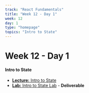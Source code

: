 ```yaml
---
track: "React Fundamentals"
title: "Week 12 - Day 1"
week: 12
day: 1
type: "homepage"
topics: "Intro to State"
---
```


# Week 12 - Day 1

#### Intro to State

- [**Lecture:** Intro to State](/react-fundamentals/week-12/day-1/lecture-materials/intro-to-state)
- [**Lab:** Intro to State Lab](/react-fundamentals/week-12/day-1/labs/intro-to-state-lab/) - **Deliverable**
